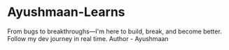 # Ayushmaan-Learns
From bugs to breakthroughs—I'm here to build, break, and become better. Follow my dev journey in real time.
Author - Ayushmaan
